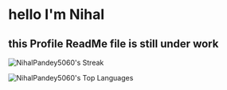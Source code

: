 # hello I'm Nihal

## this Profile ReadMe file is still under work

![NihalPandey5060's Streak](https://github-readme-streak-stats.herokuapp.com/?user=NihalPandey5060&theme=synthwave&hide_border=false)

![NihalPandey5060's Top Languages](https://github-readme-stats.vercel.app/api/top-langs/?username=NihalPandey5060&theme=synthwave&show_icons=true&hide_border=false&layout=compact)
